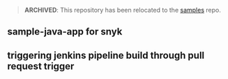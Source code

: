 > **ARCHIVED**: This repository has been relocated to the [samples](https://github.com/buildpack/samples/) repo.

## sample-java-app for snyk

## triggering jenkins pipeline build through pull request trigger


